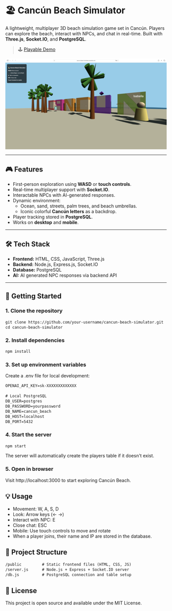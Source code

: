 # 🏖️ Cancún Beach Simulator

A lightweight, multiplayer 3D beach simulation game set in Cancún. Players can explore the beach, interact with NPCs, and chat in real-time. Built with **Three.js**, **Socket.IO**, and **PostgreSQL**.

> 🕹️ [Playable Demo](https://cancun-beach-simulator.onrender.com)

![Tux, the Linux mascot](/public/back.png)

---

## 🎮 Features

- First-person exploration using **WASD** or **touch controls**.
- Real-time multiplayer support with **Socket.IO**.
- Interactable NPCs with AI-generated responses.
- Dynamic environment:
  - Ocean, sand, streets, palm trees, and beach umbrellas.
  - Iconic colorful **Cancún letters** as a backdrop.
- Player tracking stored in **PostgreSQL**.
- Works on **desktop** and **mobile**.

---

## 🛠️ Tech Stack

- **Frontend:** HTML, CSS, JavaScript, Three.js  
- **Backend:** Node.js, Express.js, Socket.IO  
- **Database:** PostgreSQL  
- **AI:** AI generated NPC responses via backend API 

---

## 🚀 Getting Started

### 1. Clone the repository
```
git clone https://github.com/your-username/cancun-beach-simulator.git
cd cancun-beach-simulator
```

### 2. Install dependencies
```bash
npm install
```

### 3. Set up environment variables
Create a .env file for local development:

```
OPENAI_API_KEY=sk-XXXXXXXXXXXXX

# Local PostgreSQL
DB_USER=postgres
DB_PASSWORD=yourpassword
DB_NAME=cancun_beach
DB_HOST=localhost
DB_PORT=5432
```

### 4. Start the server
```bash
npm start
```

The server will automatically create the players table if it doesn't exist.

### 5. Open in browser
Visit http://localhost:3000 to start exploring Cancún Beach.

## 💡 Usage
- Movement: W, A, S, D  
- Look: Arrow keys (← →)  
- Interact with NPC: E  
- Close chat: ESC  
- Mobile: Use touch controls to move and rotate  
- When a player joins, their name and IP are stored in the database.

## 📂 Project Structure
```
/public         # Static frontend files (HTML, CSS, JS)
/server.js      # Node.js + Express + Socket.IO server
/db.js          # PostgreSQL connection and table setup
```

## 📝 License
This project is open source and available under the MIT License.